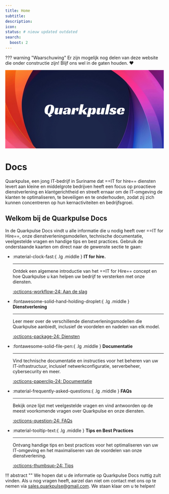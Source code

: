 ```yaml
---
title: Home
subtitle:
description:
icon:
status: # nieuw updated outdated
search:
  boost: 2 
---
```


??? warning "Waarschuwing"
    Er zijn mogelijk nog delen van deze website die onder constructie zijn! Blijf ons wel in de gaten houden. :heart:

![Hero Image](assets/images/Hero.jpg)

# Docs
Quarkpulse, een jong IT-bedrijf in Suriname dat ==IT for hire== diensten levert aan kleine en middelgrote bedrijven heeft een focus op proactieve dienstverlening en klantgerichtheid  en streeft ernaar om de IT-omgeving de klanten te optimaliseren, te beveiligen en te onderhouden, zodat zij zich kunnen concentreren op hun kernactiviteiten en bedrijfsgroei.

## Welkom bij de Quarkpulse Docs

In de Quarkpulse Docs vindt u alle informatie die u nodig heeft over ==IT for Hire==, onze dienstverleningsmodellen, technische documentatie, veelgestelde vragen en handige tips en best practices. Gebruik de onderstaande kaarten om direct naar de gewenste sectie te gaan:

<div class="grid cards" markdown>

-   :material-clock-fast:{ .lg .middle } __IT for hire.__

    ---

    Ontdek een algemene introductie van het ==IT for Hire== concept en hoe Quarkpulse u kan helpen uw bedrijf te versterken met onze diensten.

    [:octicons-workflow-24: Aan de slag](IT-for-hire/)

-   :fontawesome-solid-hand-holding-droplet:{ .lg .middle } __Dienstverlening__

    ---

    Leer meer over de verschillende dienstverleningsmodellen die Quarkpulse aanbiedt, inclusief de voordelen en nadelen van elk model.

    [:octicons-package-24: Diensten](Dienstverlening/Algemeen/)

-   :fontawesome-solid-file-pen:{ .lg .middle } __Documentatie__

    ---

    Vind technische documentatie en instructies voor het beheren van uw IT-infrastructuur, inclusief netwerkconfiguratie, serverbeheer, cybersecurity en meer.

    [:octicons-paperclip-24: Documentatie](Documentatie/)

-   :material-frequently-asked-questions:{ .lg .middle } __FAQs__

    ---

    Bekijk onze lijst met veelgestelde vragen en vind antwoorden op de meest voorkomende vragen over Quarkpulse en onze diensten.

    [:octicons-question-24: FAQs](FAQs/introductie)

-   :material-tooltip-text:{ .lg .middle } __Tips en Best Practices__

    ---

    Ontvang handige tips en best practices voor het optimaliseren van uw IT-omgeving en het maximaliseren van de voordelen van onze dienstverlening.

    [:octicons-thumbsup-24: Tips](Tips/)    

</div>

!!! abstract ""
    We hopen dat u de informatie op Quarkpulse Docs nuttig zult vinden. Als u nog vragen heeft, aarzel dan niet om contact met ons op te nemen via [sales.quarkpulse@gmail.com](mailto:sales.quarkpulse@gmail.com). We staan ​​klaar om u te helpen!
